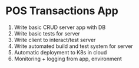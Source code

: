 # POS Transactions App
1. Write basic CRUD server app with DB
1. Write basic tests for server
1. Write client to interact/test server
1. Write automated build and test system for server
1. Automatic deployment to K8s in cloud
1. Monitoring + logging from app, environment
